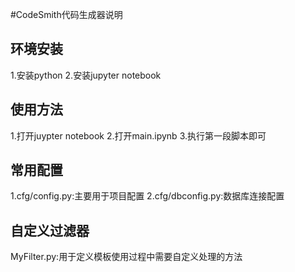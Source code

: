 #CodeSmith代码生成器说明

## 环境安装

  1.安装python
  2.安装jupyter notebook

## 使用方法
  1.打开juypter notebook
  2.打开main.ipynb
  3.执行第一段脚本即可

## 常用配置

  1.cfg/config.py:主要用于项目配置
  2.cfg/dbconfig.py:数据库连接配置

## 自定义过滤器

  MyFilter.py:用于定义模板使用过程中需要自定义处理的方法